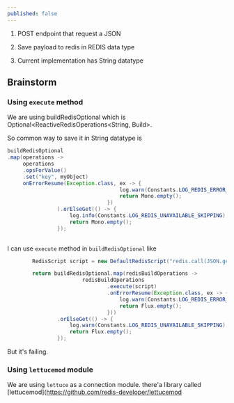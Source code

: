 ```yaml
---
published: false
---
```



1. POST endpoint that request a JSON

2. Save payload to redis in REDIS data type

3. Current implementation has String datatype

## Brainstorm

### Using `execute` method

We are using buildRedisOptional which is Optional<ReactiveRedisOperations<String, Build>. 

So common way to save it in String datatype is 

```java
buildRedisOptional
.map(operations -> 
     operations
     .opsForValue()
     .set("key", myObject)
     onErrorResume(Exception.class, ex -> {
                                    log.warn(Constants.LOG_REDIS_ERROR_IGNORING + ex.getMessage());
                                    return Mono.empty();
                                })
                ).orElseGet(() -> {
                    log.info(Constants.LOG_REDIS_UNAVAILABLE_SKIPPING);
                    return Mono.empty();
                });
     
```

I can use `execute` method in `buildRedisOptional` like

```java
        RedisScript script = new DefaultRedisScript("redis.call(JSON.get key)");

        return buildRedisOptional.map(redisBuildOperations ->
                        redisBuildOperations
                                .execute(script)
                                .onErrorResume(Exception.class, ex -> {
                                    log.warn(Constants.LOG_REDIS_ERROR_IGNORING, ex);
                                    return Flux.empty();
                                }))
                .orElseGet(() -> {
                    log.warn(Constants.LOG_REDIS_UNAVAILABLE_SKIPPING);
                    return Flux.empty();
                });

```

But it's failing.


### Using `lettucemod` module

We are using `lettuce` as a connection module. there'a library called [lettucemod](https://github.com/redis-developer/lettucemod




